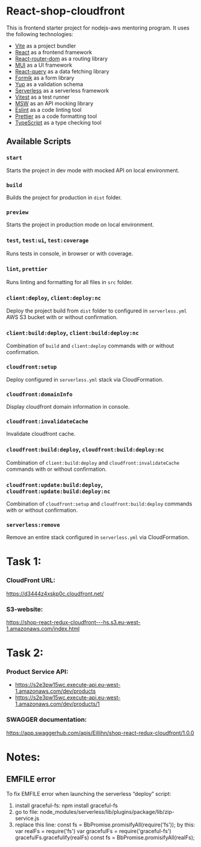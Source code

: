 # React-shop-cloudfront

This is frontend starter project for nodejs-aws mentoring program. It uses the following technologies:

- [Vite](https://vitejs.dev/) as a project bundler
- [React](https://beta.reactjs.org/) as a frontend framework
- [React-router-dom](https://reactrouterdotcom.fly.dev/) as a routing library
- [MUI](https://mui.com/) as a UI framework
- [React-query](https://react-query-v3.tanstack.com/) as a data fetching library
- [Formik](https://formik.org/) as a form library
- [Yup](https://github.com/jquense/yup) as a validation schema
- [Serverless](https://serverless.com/) as a serverless framework
- [Vitest](https://vitest.dev/) as a test runner
- [MSW](https://mswjs.io/) as an API mocking library
- [Eslint](https://eslint.org/) as a code linting tool
- [Prettier](https://prettier.io/) as a code formatting tool
- [TypeScript](https://www.typescriptlang.org/) as a type checking tool

## Available Scripts

### `start`

Starts the project in dev mode with mocked API on local environment.

### `build`

Builds the project for production in `dist` folder.

### `preview`

Starts the project in production mode on local environment.

### `test`, `test:ui`, `test:coverage`

Runs tests in console, in browser or with coverage.

### `lint`, `prettier`

Runs linting and formatting for all files in `src` folder.

### `client:deploy`, `client:deploy:nc`

Deploy the project build from `dist` folder to configured in `serverless.yml` AWS S3 bucket with or without confirmation.

### `client:build:deploy`, `client:build:deploy:nc`

Combination of `build` and `client:deploy` commands with or without confirmation.

### `cloudfront:setup`

Deploy configured in `serverless.yml` stack via CloudFormation.

### `cloudfront:domainInfo`

Display cloudfront domain information in console.

### `cloudfront:invalidateCache`

Invalidate cloudfront cache.

### `cloudfront:build:deploy`, `cloudfront:build:deploy:nc`

Combination of `client:build:deploy` and `cloudfront:invalidateCache` commands with or without confirmation.

### `cloudfront:update:build:deploy`, `cloudfront:update:build:deploy:nc`

Combination of `cloudfront:setup` and `cloudfront:build:deploy` commands with or without confirmation.

### `serverless:remove`

Remove an entire stack configured in `serverless.yml` via CloudFormation.

# Task 1:
### CloudFront URL:
https://d3444z4xskp0c.cloudfront.net/

### S3-website:
https://shop-react-redux-cloudfront---hs.s3.eu-west-1.amazonaws.com/index.html

# Task 2:
### Product Service API:
- https://s2e3pw15wc.execute-api.eu-west-1.amazonaws.com/dev/products
- https://s2e3pw15wc.execute-api.eu-west-1.amazonaws.com/dev/products/1

### SWAGGER documentation:
https://app.swaggerhub.com/apis/Eillihn/shop-react-redux-cloudfront/1.0.0

# Notes:

## EMFILE error
To fix EMFILE error when launching the serverless “deploy” script:

1. install graceful-fs: npm install graceful-fs
2. go to file: node_modules/serverless/lib/plugins/package/lib/zip-service.js
3. replace this line:
   const fs = BbPromise.promisifyAll(require('fs'));
   by this:
   var realFs = require('fs')
   var gracefulFs = require('graceful-fs')
   gracefulFs.gracefulify(realFs)
   const fs = BbPromise.promisifyAll(realFs);
